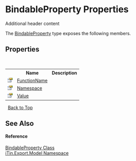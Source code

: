 # BindableProperty Properties
Additional header content 

The <a href="T_iTin_Export_Model_BindableProperty">BindableProperty</a> type exposes the following members.


## Properties
&nbsp;<table><tr><th></th><th>Name</th><th>Description</th></tr><tr><td>![Public property](media/pubproperty.gif "Public property")</td><td><a href="P_iTin_Export_Model_BindableProperty_FunctionName">FunctionName</a></td><td /></tr><tr><td>![Public property](media/pubproperty.gif "Public property")</td><td><a href="P_iTin_Export_Model_BindableProperty_Namespace">Namespace</a></td><td /></tr><tr><td>![Public property](media/pubproperty.gif "Public property")</td><td><a href="P_iTin_Export_Model_BindableProperty_Value">Value</a></td><td /></tr></table>&nbsp;
<a href="#bindableproperty-properties">Back to Top</a>

## See Also


#### Reference
<a href="T_iTin_Export_Model_BindableProperty">BindableProperty Class</a><br /><a href="N_iTin_Export_Model">iTin.Export.Model Namespace</a><br />